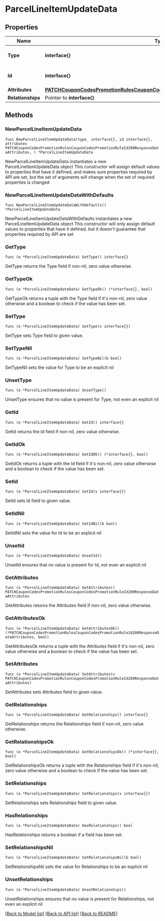 # ParcelLineItemUpdateData

## Properties

Name | Type | Description | Notes
------------ | ------------- | ------------- | -------------
**Type** | **interface{}** | The resource&#39;s type | 
**Id** | **interface{}** | The resource&#39;s id | 
**Attributes** | [**PATCHCouponCodesPromotionRulesCouponCodesPromotionRuleId200ResponseDataAttributes**](PATCHCouponCodesPromotionRulesCouponCodesPromotionRuleId200ResponseDataAttributes.md) |  | 
**Relationships** | Pointer to **interface{}** |  | [optional] 

## Methods

### NewParcelLineItemUpdateData

`func NewParcelLineItemUpdateData(type_ interface{}, id interface{}, attributes PATCHCouponCodesPromotionRulesCouponCodesPromotionRuleId200ResponseDataAttributes, ) *ParcelLineItemUpdateData`

NewParcelLineItemUpdateData instantiates a new ParcelLineItemUpdateData object
This constructor will assign default values to properties that have it defined,
and makes sure properties required by API are set, but the set of arguments
will change when the set of required properties is changed

### NewParcelLineItemUpdateDataWithDefaults

`func NewParcelLineItemUpdateDataWithDefaults() *ParcelLineItemUpdateData`

NewParcelLineItemUpdateDataWithDefaults instantiates a new ParcelLineItemUpdateData object
This constructor will only assign default values to properties that have it defined,
but it doesn't guarantee that properties required by API are set

### GetType

`func (o *ParcelLineItemUpdateData) GetType() interface{}`

GetType returns the Type field if non-nil, zero value otherwise.

### GetTypeOk

`func (o *ParcelLineItemUpdateData) GetTypeOk() (*interface{}, bool)`

GetTypeOk returns a tuple with the Type field if it's non-nil, zero value otherwise
and a boolean to check if the value has been set.

### SetType

`func (o *ParcelLineItemUpdateData) SetType(v interface{})`

SetType sets Type field to given value.


### SetTypeNil

`func (o *ParcelLineItemUpdateData) SetTypeNil(b bool)`

 SetTypeNil sets the value for Type to be an explicit nil

### UnsetType
`func (o *ParcelLineItemUpdateData) UnsetType()`

UnsetType ensures that no value is present for Type, not even an explicit nil
### GetId

`func (o *ParcelLineItemUpdateData) GetId() interface{}`

GetId returns the Id field if non-nil, zero value otherwise.

### GetIdOk

`func (o *ParcelLineItemUpdateData) GetIdOk() (*interface{}, bool)`

GetIdOk returns a tuple with the Id field if it's non-nil, zero value otherwise
and a boolean to check if the value has been set.

### SetId

`func (o *ParcelLineItemUpdateData) SetId(v interface{})`

SetId sets Id field to given value.


### SetIdNil

`func (o *ParcelLineItemUpdateData) SetIdNil(b bool)`

 SetIdNil sets the value for Id to be an explicit nil

### UnsetId
`func (o *ParcelLineItemUpdateData) UnsetId()`

UnsetId ensures that no value is present for Id, not even an explicit nil
### GetAttributes

`func (o *ParcelLineItemUpdateData) GetAttributes() PATCHCouponCodesPromotionRulesCouponCodesPromotionRuleId200ResponseDataAttributes`

GetAttributes returns the Attributes field if non-nil, zero value otherwise.

### GetAttributesOk

`func (o *ParcelLineItemUpdateData) GetAttributesOk() (*PATCHCouponCodesPromotionRulesCouponCodesPromotionRuleId200ResponseDataAttributes, bool)`

GetAttributesOk returns a tuple with the Attributes field if it's non-nil, zero value otherwise
and a boolean to check if the value has been set.

### SetAttributes

`func (o *ParcelLineItemUpdateData) SetAttributes(v PATCHCouponCodesPromotionRulesCouponCodesPromotionRuleId200ResponseDataAttributes)`

SetAttributes sets Attributes field to given value.


### GetRelationships

`func (o *ParcelLineItemUpdateData) GetRelationships() interface{}`

GetRelationships returns the Relationships field if non-nil, zero value otherwise.

### GetRelationshipsOk

`func (o *ParcelLineItemUpdateData) GetRelationshipsOk() (*interface{}, bool)`

GetRelationshipsOk returns a tuple with the Relationships field if it's non-nil, zero value otherwise
and a boolean to check if the value has been set.

### SetRelationships

`func (o *ParcelLineItemUpdateData) SetRelationships(v interface{})`

SetRelationships sets Relationships field to given value.

### HasRelationships

`func (o *ParcelLineItemUpdateData) HasRelationships() bool`

HasRelationships returns a boolean if a field has been set.

### SetRelationshipsNil

`func (o *ParcelLineItemUpdateData) SetRelationshipsNil(b bool)`

 SetRelationshipsNil sets the value for Relationships to be an explicit nil

### UnsetRelationships
`func (o *ParcelLineItemUpdateData) UnsetRelationships()`

UnsetRelationships ensures that no value is present for Relationships, not even an explicit nil

[[Back to Model list]](../README.md#documentation-for-models) [[Back to API list]](../README.md#documentation-for-api-endpoints) [[Back to README]](../README.md)


